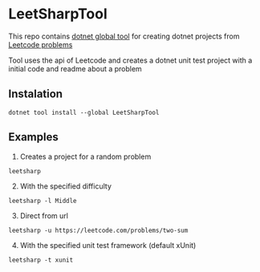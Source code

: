 # LeetSharpTool

This repo contains [dotnet global tool](https://docs.microsoft.com/en-us/dotnet/core/tools/global-tools-how-to-use) for creating dotnet projects from [Leetcode problems](https://leetcode.com/problemset/all/)

Tool uses the api of Leetcode and creates a dotnet unit test project with a initial code and readme about a problem

## Instalation

```console
dotnet tool install --global LeetSharpTool
```

## Examples

1. Creates a project for a random problem
```console
leetsharp
```

2. With the specified difficulty
```console
leetsharp -l Middle
```

3. Direct from url
```console
leetsharp -u https://leetcode.com/problems/two-sum
```

4. With the specified unit test framework (default xUnit)
```console
leetsharp -t xunit
```

